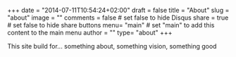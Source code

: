 +++
date = "2014-07-11T10:54:24+02:00"
draft = false
title = "About"
slug = "about"
image = ""
comments = false	# set false to hide Disqus
share = true	# set false to hide share buttons
menu= "main"		# set "main" to add this content to the main menu
author = ""
type= "about"
+++


This site build for... something about, something vision, something good